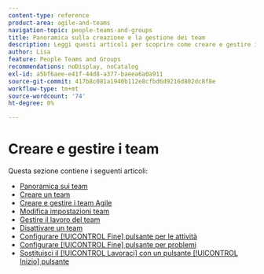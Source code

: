 ```yaml
---
content-type: reference
product-area: agile-and-teams
navigation-topic: people-teams-and-groups
title: Panoramica sulla creazione e la gestione dei team
description: Leggi questi articoli per scoprire come creare e gestire i team in Adobe Workfront.
author: Lisa
feature: People Teams and Groups
recommendations: noDisplay, noCatalog
exl-id: a5bf6aee-e41f-44d8-a377-baeea6a0a911
source-git-commit: 417b8c081a1940b112e8cfbd6d9216d802dc8f8e
workflow-type: tm+mt
source-wordcount: '74'
ht-degree: 0%

---
```


# Creare e gestire i team

Questa sezione contiene i seguenti articoli:

* [Panoramica sui team](../../people-teams-and-groups/create-and-manage-teams/teams-overview.md)
* [Creare un team](../../people-teams-and-groups/create-and-manage-teams/create-a-team.md)
* [Creare e gestire i team Agile](../../people-teams-and-groups/create-and-manage-teams/create-and-manage-agile-teams.md)
* [Modifica impostazioni team](../../people-teams-and-groups/create-and-manage-teams/edit-team-settings.md)
* [Gestire il lavoro del team](../../people-teams-and-groups/create-and-manage-teams/manage-what-your-team-is-working-on.md)
* [Disattivare un team](../../people-teams-and-groups/create-and-manage-teams/deactivate-a-team.md)
* [Configurare [!UICONTROL Fine] pulsante per le attività](../../people-teams-and-groups/create-and-manage-teams/configure-the-done-button-for-tasks.md)
* [Configurare [!UICONTROL Fine] pulsante per problemi](../../people-teams-and-groups/create-and-manage-teams/configure-the-done-button-for-issues.md)
* [Sostituisci il [!UICONTROL Lavoraci] con un pulsante [!UICONTROL Inizio] pulsante](../../people-teams-and-groups/create-and-manage-teams/work-on-it-button-to-start-button.md)
